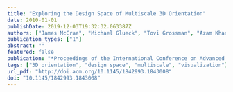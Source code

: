 ```yaml
---
title: "Exploring the Design Space of Multiscale 3D Orientation"
date: 2010-01-01
publishDate: 2019-12-03T19:32:32.063387Z
authors: ["James McCrae", "Michael Glueck", "Tovi Grossman", "Azam Khan", "Karan Singh"]
publication_types: ["1"]
abstract: ""
featured: false
publication: "*Proceedings of the International Conference on Advanced Visual Interfaces*"
tags: ["3D orientation", "design space", "multiscale", "visualization"]
url_pdf: "http://doi.acm.org/10.1145/1842993.1843008"
doi: "10.1145/1842993.1843008"
---
```


